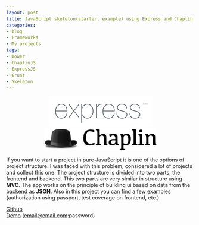 ```yaml
---
layout: post
title: JavaScript skeleton(starter, example) using Express and Chaplin
categories:
- blog
- Frameworks
- My projects
tags:
- Bower
- ChaplinJS
- ExpressJS
- Grunt
- Skeleton
---
```

<p style="text-align: center;">
<img class="size-full wp-image-722 aligncenter" title="" src="/uploads/posts/blog/express.png" alt="" width="279" height="85" />
<img class="size-full wp-image-721 aligncenter" title="" src="/uploads/posts/blog/chaplin.png" alt="" width="301" height="59" /></p>

If you want to start a project in pure JavaScript it is one of the options of project structure. I was faced with this problem, considered a lot of projects and collect this one.
The project structure is divided into two parts, the frontend and backend. This two parts are very similar in structure using **MVC**. The app works on the principle of building ui based on data from the backend as **JSON**.
Also in this project you can find a few examples (authorization using passport, test coverage on frontend, etc.)  

[Github](https://github.com/ButuzGOL/gss)  
[Demo](http://butuzgol-gss.herokuapp.com/) (email@email.com:password)
